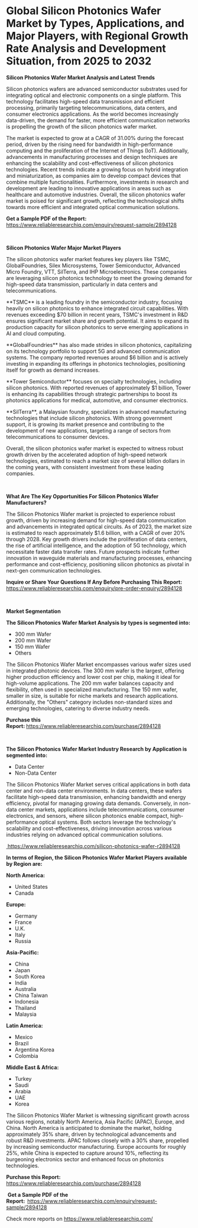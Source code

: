 <p><h1>Global Silicon Photonics Wafer Market by Types, Applications, and Major Players, with Regional Growth Rate Analysis and Development Situation, from 2025 to 2032</h1></p><p><strong>Silicon Photonics Wafer Market Analysis and Latest Trends</strong></p>
<p><p>Silicon photonics wafers are advanced semiconductor substrates used for integrating optical and electronic components on a single platform. This technology facilitates high-speed data transmission and efficient processing, primarily targeting telecommunications, data centers, and consumer electronics applications. As the world becomes increasingly data-driven, the demand for faster, more efficient communication networks is propelling the growth of the silicon photonics wafer market.</p><p>The market is expected to grow at a CAGR of 31.00% during the forecast period, driven by the rising need for bandwidth in high-performance computing and the proliferation of the Internet of Things (IoT). Additionally, advancements in manufacturing processes and design techniques are enhancing the scalability and cost-effectiveness of silicon photonics technologies. Recent trends indicate a growing focus on hybrid integration and miniaturization, as companies aim to develop compact devices that combine multiple functionalities. Furthermore, investments in research and development are leading to innovative applications in areas such as healthcare and automotive industries. Overall, the silicon photonics wafer market is poised for significant growth, reflecting the technological shifts towards more efficient and integrated optical communication solutions.</p></p>
<p><strong>Get a Sample PDF of the Report:&nbsp;</strong> <a href="https://www.reliableresearchiq.com/enquiry/request-sample/2894128?utm_campaign=3136&utm_medium=2&utm_source=Github&utm_content=ia&utm_term=15032025&utm_id=silicon-photonics-wafer">https://www.reliableresearchiq.com/enquiry/request-sample/2894128</a></p>
<p>&nbsp;</p>
<p><strong>Silicon Photonics Wafer Major Market Players</strong></p>
<p><p>The silicon photonics wafer market features key players like TSMC, GlobalFoundries, Silex Microsystems, Tower Semiconductor, Advanced Micro Foundry, VTT, SilTerra, and IHP Microelectronics. These companies are leveraging silicon photonics technology to meet the growing demand for high-speed data transmission, particularly in data centers and telecommunications.</p><p>**TSMC** is a leading foundry in the semiconductor industry, focusing heavily on silicon photonics to enhance integrated circuit capabilities. With revenues exceeding $70 billion in recent years, TSMC's investment in R&D ensures significant market share and growth potential. It aims to expand its production capacity for silicon photonics to serve emerging applications in AI and cloud computing.</p><p>**GlobalFoundries** has also made strides in silicon photonics, capitalizing on its technology portfolio to support 5G and advanced communication systems. The company reported revenues around $6 billion and is actively investing in expanding its offerings in photonics technologies, positioning itself for growth as demand increases.</p><p>**Tower Semiconductor** focuses on specialty technologies, including silicon photonics. With reported revenues of approximately $1 billion, Tower is enhancing its capabilities through strategic partnerships to boost its photonics applications for medical, automotive, and consumer electronics.</p><p>**SilTerra**, a Malaysian foundry, specializes in advanced manufacturing technologies that include silicon photonics. With strong government support, it is growing its market presence and contributing to the development of new applications, targeting a range of sectors from telecommunications to consumer devices.</p><p>Overall, the silicon photonics wafer market is expected to witness robust growth driven by the accelerated adoption of high-speed network technologies, estimated to reach a market size of several billion dollars in the coming years, with consistent investment from these leading companies.</p></p>
<p>&nbsp;</p>
<p><strong>What Are The Key Opportunities For Silicon Photonics Wafer Manufacturers?</strong></p>
<p><p>The Silicon Photonics Wafer market is projected to experience robust growth, driven by increasing demand for high-speed data communication and advancements in integrated optical circuits. As of 2023, the market size is estimated to reach approximately $1.6 billion, with a CAGR of over 20% through 2028. Key growth drivers include the proliferation of data centers, the rise of artificial intelligence, and the adoption of 5G technology, which necessitate faster data transfer rates. Future prospects indicate further innovation in waveguide materials and manufacturing processes, enhancing performance and cost-efficiency, positioning silicon photonics as pivotal in next-gen communication technologies.</p></p>
<p><strong>Inquire or Share Your Questions If Any Before Purchasing This Report:</strong> <a href="https://www.reliableresearchiq.com/enquiry/pre-order-enquiry/2894128?utm_campaign=3136&utm_medium=2&utm_source=Github&utm_content=ia&utm_term=15032025&utm_id=silicon-photonics-wafer">https://www.reliableresearchiq.com/enquiry/pre-order-enquiry/2894128</a></p>
<p>&nbsp;</p>
<p><strong>Market Segmentation</strong></p>
<p><strong>The Silicon Photonics Wafer Market Analysis by types is segmented into:</strong></p>
<p><ul><li>300 mm Wafer</li><li>200 mm Wafer</li><li>150 mm Wafer</li><li>Others</li></ul></p>
<p><p>The Silicon Photonics Wafer Market encompasses various wafer sizes used in integrated photonic devices. The 300 mm wafer is the largest, offering higher production efficiency and lower cost per chip, making it ideal for high-volume applications. The 200 mm wafer balances capacity and flexibility, often used in specialized manufacturing. The 150 mm wafer, smaller in size, is suitable for niche markets and research applications. Additionally, the "Others" category includes non-standard sizes and emerging technologies, catering to diverse industry needs.</p></p>
<p><strong>Purchase this Report:&nbsp;</strong><a href="https://www.reliableresearchiq.com/purchase/2894128?utm_campaign=3136&utm_medium=2&utm_source=Github&utm_content=ia&utm_term=15032025&utm_id=silicon-photonics-wafer">https://www.reliableresearchiq.com/purchase/2894128</a></p>
<p>&nbsp;</p>
<p><strong>The Silicon Photonics Wafer Market Industry Research by Application is segmented into:</strong></p>
<p><ul><li>Data Center</li><li>Non-Data Center</li></ul></p>
<p><p>The Silicon Photonics Wafer Market serves critical applications in both data center and non-data center environments. In data centers, these wafers facilitate high-speed data transmission, enhancing bandwidth and energy efficiency, pivotal for managing growing data demands. Conversely, in non-data center markets, applications include telecommunications, consumer electronics, and sensors, where silicon photonics enable compact, high-performance optical systems. Both sectors leverage the technology's scalability and cost-effectiveness, driving innovation across various industries relying on advanced optical communication solutions.</p></p>
<p><a href="https://www.reliableresearchiq.com/silicon-photonics-wafer-r2894128?utm_campaign=3136&utm_medium=2&utm_source=Github&utm_content=ia&utm_term=15032025&utm_id=silicon-photonics-wafer">&nbsp;https://www.reliableresearchiq.com/silicon-photonics-wafer-r2894128</a></p>
<p><strong>In terms of Region, the Silicon Photonics Wafer Market Players available by Region are:</strong></p>
<p>
    <p> <strong> North America: </strong>
        <ul>
            <li>United States</li>
            <li>Canada</li>
        </ul>
        </p> 
    <p> <strong> Europe: </strong>
        <ul>
            <li>Germany</li>
            <li>France</li>
            <li>U.K.</li>
            <li>Italy</li>
            <li>Russia</li>
        </ul>
        </p> 
    <p> <strong> Asia-Pacific: </strong>
        <ul>
            <li>China</li>
            <li>Japan</li>
            <li>South Korea</li>
            <li>India</li>
            <li>Australia</li>
            <li>China Taiwan</li>
            <li>Indonesia</li>
            <li>Thailand</li>
            <li>Malaysia</li>
        </ul>
        </p> 
    <p> <strong> Latin America: </strong>
        <ul>
            <li>Mexico</li>
            <li>Brazil</li>
            <li>Argentina Korea</li>
            <li>Colombia</li>
        </ul>
        </p> 
    <p> <strong> Middle East & Africa: </strong>
        <ul>
            <li>Turkey</li>
            <li>Saudi</li>
            <li>Arabia</li>
            <li>UAE</li>
            <li>Korea</li>
        </ul>
    </p>
    </p>
<p><p>The Silicon Photonics Wafer Market is witnessing significant growth across various regions, notably North America, Asia Pacific (APAC), Europe, and China. North America is anticipated to dominate the market, holding approximately 35% share, driven by technological advancements and robust R&D investments. APAC follows closely with a 30% share, propelled by increasing semiconductor manufacturing. Europe accounts for roughly 25%, while China is expected to capture around 10%, reflecting its burgeoning electronics sector and enhanced focus on photonics technologies.</p></p>
<p><strong>Purchase this Report: </strong><a href="https://www.reliableresearchiq.com/purchase/2894128?utm_campaign=3136&utm_medium=2&utm_source=Github&utm_content=ia&utm_term=15032025&utm_id=silicon-photonics-wafer">https://www.reliableresearchiq.com/purchase/2894128</a></p>
<p>&nbsp;<strong>Get a Sample PDF of the Report:&nbsp;&nbsp;</strong><a href="https://www.reliableresearchiq.com/enquiry/request-sample/2894128?utm_campaign=3136&utm_medium=2&utm_source=Github&utm_content=ia&utm_term=15032025&utm_id=silicon-photonics-wafer">https://www.reliableresearchiq.com/enquiry/request-sample/2894128</a></p>
<p><strong></strong></p>
<p>Check more reports on <a href="https://www.reliableresearchiq.com/?utm_campaign=3136&utm_medium=2&utm_source=Github&utm_content=ia&utm_term=15032025&utm_id=silicon-photonics-wafer">https://www.reliableresearchiq.com/</a></p>